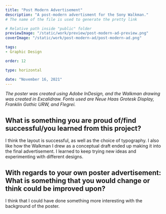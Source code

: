 ```yaml
---
title: "Post Modern Advertisement"
description: "A post-modern advertisment for the Sony Walkman."
# The name of the file is used to generate the pretty link

# Relative path inside "public" folder
previewImage: "/static/work/preview/post-modern-ad-preview.png"
coverImage: "/static/work/post-modern-ad/post-modern-ad.png"

tags:
- Graphic Design

order: 12

type: horizontal

date: "November 16, 2021"
---
```


*The poster was created using Adobe InDesign, and the Walkman drawing was created in Excalidraw. Fonts used are Neue Haas Grotesk Display, Franklin Gothic URW, and Flegrei.*

## What is something you are proud of/find successful/you learned from this project?
I think the layout is successful, as well as the choice of typography. I also like how the Walkman I drew as a conceptual draft ended up making it into the final advertisement. I learned to keep trying new ideas and experimenting with different designs.

## With regards to your own poster advertisement: What is something that you would change or think could be improved upon?
I think that I could have done something more interesting with the background of the poster.